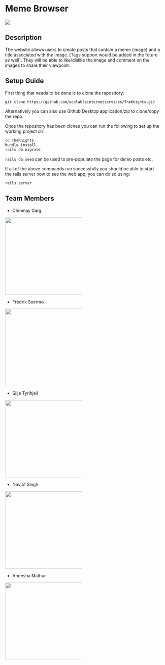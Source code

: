 # Meme Browser
<img src="https://travis-ci.com/scalableinternetservices/TheKnights.svg?branch=master" />

## Description

The website allows users to create posts that contain a meme (image) and a title associated with the image. [Tags support would be added in the future as well]. They will be able to like/dislike the image and comment on the images to share their viewpoint. 

## Setup Guide
First thing that needs to be done is to clone the repository:
```bash
git clone https://github.com/scalableinternetservices/TheKnights.git
```
Alternatively you can also use Github Desktop application/zip to clone/copy the repo.<br />

Once the repository has been clones you can run the following to set up the working project dir:
```bash
cd TheKnights
bundle install
rails db:migrate
```

`rails db:seed` can be used to pre-populate the page for demo posts etc.

If all of the above commands run successfully you should be able to start the rails server now to see the web app, you can do so using:
```bash
rails server
```

## Team Members

* Chinmay Garg

<img src="https://user-images.githubusercontent.com/7217791/46566299-b463eb00-c8d0-11e8-9659-3dddbed737e2.jpg" width="250px" /> 

* Fredrik Soermo

<img src="https://user-images.githubusercontent.com/7217791/46625278-27937a00-cae8-11e8-8c55-85da13c7317c.png" height="250px" width="250px" />

* Silje Tyrihjell

<img src="https://user-images.githubusercontent.com/7217791/46577211-f145e580-c995-11e8-9858-470773b9cfea.jpg" height="250px" width="250px" />


* Navjot Singh

<img src="https://user-images.githubusercontent.com/7217791/46577215-2fdba000-c996-11e8-9639-5143944b6cae.jpg" height="250px" width="250px"  />

* Aneesha Mathur

<img src="https://user-images.githubusercontent.com/7217791/46577222-69141000-c996-11e8-99e7-28d31013d43d.png" height="250px" width="250px"/>
